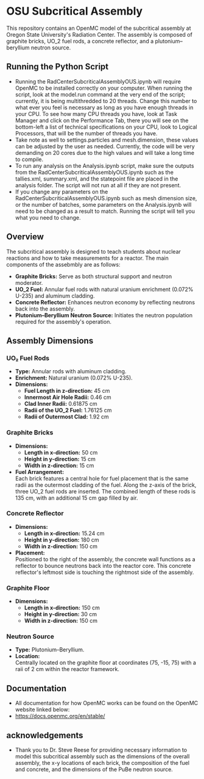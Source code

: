 # OSU Subcritical Assembly

This repository contains an OpenMC model of the subcritical assembly at Oregon State University's Radiation Center. The assembly is composed of graphite bricks, UO_2 fuel rods, a concrete reflector, and a plutonium–beryllium neutron source.

## Running the Python Script
- Running the RadCenterSubcriticalAssemblyOUS.ipynb will require OpenMC to be installed correctly on your computer. When running the script, look at the model.run command at the very end of the script; currently, it is being multithredded to 20 threads. Change this number to what ever you feel is necessary as long as you have enough threads in your CPU. To see how many CPU threads you have, look at Task Manager and click on the Performance Tab, there you will see on the bottom-left a list of technical specifications on your CPU, look to Logical Processors, that will be the number of threads you have.
- Take note as well to settings.particles and mesh.dimension, these values can be adjusted by the user as needed. Currently, the code will be very demanding on 20 cores due to the high values and will take a long time to compile.
- To run any analysis on the Analysis.ipynb script, make sure the outputs from the RadCenterSubcriticalAssemblyOUS.ipynb such as the tallies.xml, summary.xml, and the statepoint file are placed in the analysis folder. The script will not run at all if they are not present.
- If you change any parameters on the RadCenterSubcriticalAssemblyOUS.ipynb such as mesh dimension size, or the number of batches, some parameters on the Analysis.ipynb will need to be changed as a result to match. Running the script will tell you what you need to change. 

## Overview

The subcritical assembly is designed to teach students about nuclear reactions and how to take measurements for a reactor. The main components of the assebmbly are as follows:

- **Graphite Bricks:** Serve as both structural support and neutron moderator.
- **UO_2 Fuel:** Annular fuel rods with natural uranium enrichment (0.072% U-235) and aluminum cladding.
- **Concrete Reflector:** Enhances neutron economy by reflecting neutrons back into the assembly.
- **Plutonium–Beryllium Neutron Source:** Initiates the neutron population required for the assembly's operation.

## Assembly Dimensions

### UO₂ Fuel Rods
- **Type:** Annular rods with aluminum cladding.
- **Enrichment:** Natural uranium (0.072% U-235).
- **Dimensions:** 
  - **Fuel Length in z-direction:** 45 cm
  - **Innermost Air Hole Radii:** 0.46 cm
  - **Clad Inner Radii:** 0.61875 cm
  - **Radii of the UO_2 Fuel:** 1.76125 cm
  - **Radii of Outermost Clad:** 1.92 cm

### Graphite Bricks
- **Dimensions:**
  - **Length in x-direction:** 50 cm
  - **Height in y-direction:** 15 cm
  - **Width in z-direction:** 15 cm
- **Fuel Arrangement:**  
  Each brick features a central hole for fuel placement that is the same radii as the outermost cladding of the fuel. Along the z-axis of the brick, three UO_2 fuel rods are inserted. The combined length of these rods is 135 cm, with an additional 15 cm gap filled by air.

### Concrete Reflector
- **Dimensions:**
  - **Length in x-direction:** 15.24 cm
  - **Height in y-direction:** 180 cm
  - **Width in z-direction:** 150 cm
- **Placement:**  
  Positioned to the right of the assembly, the concrete wall functions as a reflector to bounce neutrons back into the reactor core. This concrete reflector's leftmost side is touching the rightmost side of the assembly.

### Graphite Floor
- **Dimensions:**
  - **Length in x-direction:** 150 cm
  - **Height in y-direction:** 30 cm
  - **Width in z-direction:** 150 cm

### Neutron Source
- **Type:** Plutonium–Beryllium.
- **Location:**  
  Centrally located on the graphite floor at coordinates (75, -15, 75) with a raii of 2 cm within the reactor framework.

## Documentation
- All documentation for how OpenMC works can be found on the OpenMC website linked below:
- https://docs.openmc.org/en/stable/

## acknowledgements
- Thank you to Dr. Steve Reese for providing necessary information to model this subcritical assembly such as the dimensions of the overall assembly, the x-y locations of each brick, the composition of the fuel and concrete, and the dimensions of the PuBe neutron source. 
